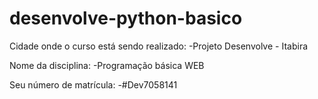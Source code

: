 # desenvolve-python-basico

Cidade onde o curso está sendo realizado: -Projeto Desenvolve - Itabira 

Nome da disciplina: -Programação básica WEB 

Seu número de matrícula: -#Dev7058141

